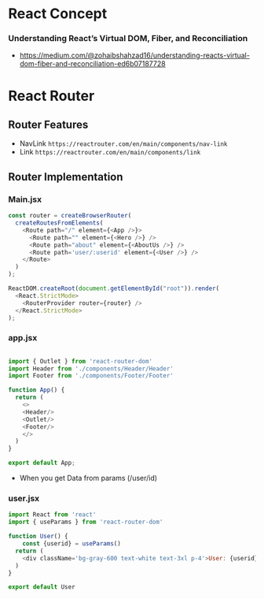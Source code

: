 # React Concept

### Understanding React’s Virtual DOM, Fiber, and Reconciliation

- https://medium.com/@zohaibshahzad16/understanding-reacts-virtual-dom-fiber-and-reconciliation-ed6b07187728

# 
# 

# React Router

## Router Features

- NavLink
`https://reactrouter.com/en/main/components/nav-link`
- Link
`https://reactrouter.com/en/main/components/link`

## Router Implementation

### Main.jsx 

```javascript
const router = createBrowserRouter(
  createRoutesFromElements(
    <Route path="/" element={<App />}>
      <Route path="" element={<Hero />} />
      <Route path="about" element={<AboutUs />} />
      <Route path='user/:userid' element={<User />} />
    </Route>
  )
);

ReactDOM.createRoot(document.getElementById("root")).render(
  <React.StrictMode>
    <RouterProvider router={router} />
  </React.StrictMode>
);


```


### app.jsx

```javascript

import { Outlet } from 'react-router-dom'
import Header from './components/Header/Header'
import Footer from './components/Footer/Footer'

function App() {
  return (
    <>
    <Header/>
    <Outlet/>
    <Footer/>
    </>
  )
}

export default App;

```
- When you get Data from params (/user/id)
### user.jsx

```javascript
import React from 'react'
import { useParams } from 'react-router-dom'

function User() {
    const {userid} = useParams()
  return (
    <div className='bg-gray-600 text-white text-3xl p-4'>User: {userid}</div>
  )
}

export default User
```
